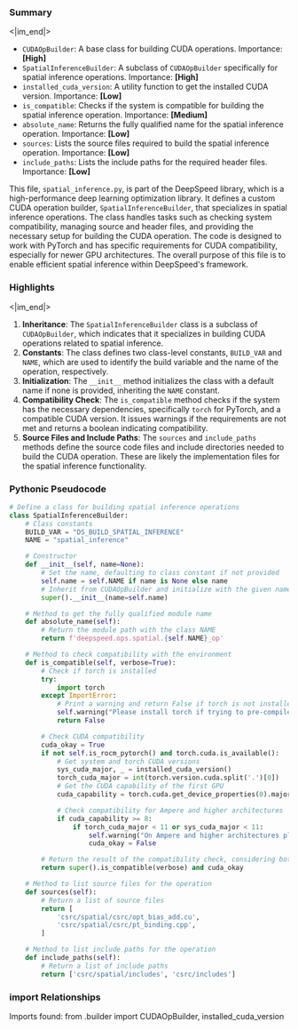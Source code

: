

### Summary

<|im_end|>

* `CUDAOpBuilder`: A base class for building CUDA operations. Importance: **[High]**
* `SpatialInferenceBuilder`: A subclass of `CUDAOpBuilder` specifically for spatial inference operations. Importance: **[High]**
* `installed_cuda_version`: A utility function to get the installed CUDA version. Importance: **[Low]**
* `is_compatible`: Checks if the system is compatible for building the spatial inference operation. Importance: **[Medium]**
* `absolute_name`: Returns the fully qualified name for the spatial inference operation. Importance: **[Low]** 
* `sources`: Lists the source files required to build the spatial inference operation. Importance: **[Low]**
* `include_paths`: Lists the include paths for the required header files. Importance: **[Low]**

This file, `spatial_inference.py`, is part of the DeepSpeed library, which is a high-performance deep learning optimization library. It defines a custom CUDA operation builder, `SpatialInferenceBuilder`, that specializes in spatial inference operations. The class handles tasks such as checking system compatibility, managing source and header files, and providing the necessary setup for building the CUDA operation. The code is designed to work with PyTorch and has specific requirements for CUDA compatibility, especially for newer GPU architectures. The overall purpose of this file is to enable efficient spatial inference within DeepSpeed's framework.

### Highlights

<|im_end|>

1. **Inheritance**: The `SpatialInferenceBuilder` class is a subclass of `CUDAOpBuilder`, which indicates that it specializes in building CUDA operations related to spatial inference.
2. **Constants**: The class defines two class-level constants, `BUILD_VAR` and `NAME`, which are used to identify the build variable and the name of the operation, respectively.
3. **Initialization**: The `__init__` method initializes the class with a default name if none is provided, inheriting the `NAME` constant.
4. **Compatibility Check**: The `is_compatible` method checks if the system has the necessary dependencies, specifically `torch` for PyTorch, and a compatible CUDA version. It issues warnings if the requirements are not met and returns a boolean indicating compatibility.
5. **Source Files and Include Paths**: The `sources` and `include_paths` methods define the source code files and include directories needed to build the CUDA operation. These are likely the implementation files for the spatial inference functionality.

### Pythonic Pseudocode

```python
# Define a class for building spatial inference operations
class SpatialInferenceBuilder:
    # Class constants
    BUILD_VAR = "DS_BUILD_SPATIAL_INFERENCE"
    NAME = "spatial_inference"

    # Constructor
    def __init__(self, name=None):
        # Set the name, defaulting to class constant if not provided
        self.name = self.NAME if name is None else name
        # Inherit from CUDAOpBuilder and initialize with the given name
        super().__init__(name=self.name)

    # Method to get the fully qualified module name
    def absolute_name(self):
        # Return the module path with the class NAME
        return f'deepspeed.ops.spatial.{self.NAME}_op'

    # Method to check compatibility with the environment
    def is_compatible(self, verbose=True):
        # Check if torch is installed
        try:
            import torch
        except ImportError:
            # Print a warning and return False if torch is not installed
            self.warning("Please install torch if trying to pre-compile inference kernels")
            return False

        # Check CUDA compatibility
        cuda_okay = True
        if not self.is_rocm_pytorch() and torch.cuda.is_available():
            # Get system and torch CUDA versions
            sys_cuda_major, _ = installed_cuda_version()
            torch_cuda_major = int(torch.version.cuda.split('.')[0])
            # Get the CUDA capability of the first GPU
            cuda_capability = torch.cuda.get_device_properties(0).major

            # Check compatibility for Ampere and higher architectures
            if cuda_capability >= 8:
                if torch_cuda_major < 11 or sys_cuda_major < 11:
                    self.warning("On Ampere and higher architectures please use CUDA 11+")
                    cuda_okay = False

        # Return the result of the compatibility check, considering both base class and CUDA
        return super().is_compatible(verbose) and cuda_okay

    # Method to list source files for the operation
    def sources(self):
        # Return a list of source files
        return [
            'csrc/spatial/csrc/opt_bias_add.cu',
            'csrc/spatial/csrc/pt_binding.cpp',
        ]

    # Method to list include paths for the operation
    def include_paths(self):
        # Return a list of include paths
        return ['csrc/spatial/includes', 'csrc/includes']
```


### import Relationships

Imports found:
from .builder import CUDAOpBuilder, installed_cuda_version